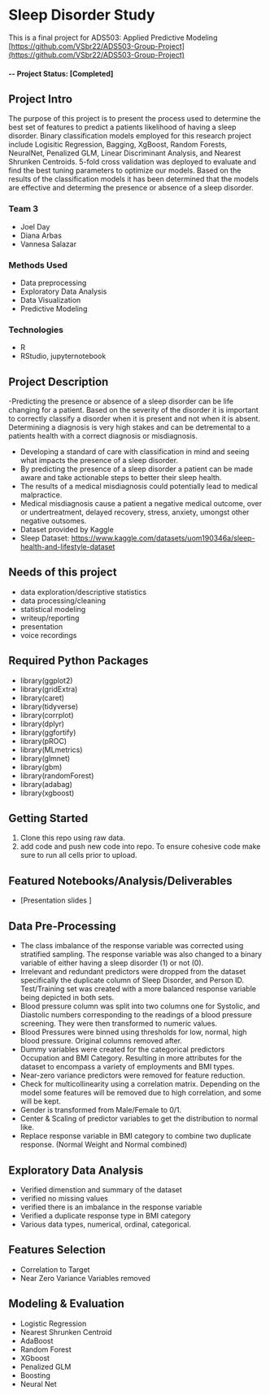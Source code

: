 # Sleep Disorder Study

This is a final project for ADS503: Applied Predictive Modeling [https://github.com/VSbr22/ADS503-Group-Project](https://github.com/VSbr22/ADS503-Group-Project)

#### -- Project Status: [Completed]

## Project Intro
The purpose of this project is to present the process used to determine the best set of features to predict a patients likelihood of having a sleep disorder. Binary classification models employed for this research project include Logisitic Regression, Bagging, XgBoost, Random Forests, NeuralNet, Penalized GLM, Linear Discriminant Analysis, and Nearest Shrunken Centroids. 5-fold cross validation was deployed to evaluate and find the best tuning parameters to optimize our models. Based on the results of the classification models it has been determined that the models are effective and determing the presence or absence of a sleep disorder. 


### Team 3
* Joel Day
* Diana Arbas
* Vannesa Salazar


### Methods Used
* Data preprocessing
* Exploratory Data Analysis
* Data Visualization
* Predictive Modeling


### Technologies
* R
* RStudio, jupyternotebook


## Project Description
-Predicting the presence or absence of a sleep disorder can be life changing for a patient. Based on the severity of the disorder it is important to correctly classify a disorder when it is present and not when it is absent. Determining a diagnosis is very high stakes and can be detremental to a patients health with a correct diagnosis or misdiagnosis. 
- Developing a standard of care with classification in mind and seeing what impacts the presence of a sleep disorder.  
- By predicting the presence of a sleep disorder a patient can be made aware and take actionable steps to better their sleep health. 
- The results of a medical misdiagnosis could potentially lead to medical malpractice. 
- Medical misdiagnosis cause a patient a negative medical outcome, over or undertreatment, delayed recovery, stress, anxiety, umongst other negative outsomes.
- Dataset provided by Kaggle 
- Sleep Dataset: https://www.kaggle.com/datasets/uom190346a/sleep-health-and-lifestyle-dataset



## Needs of this project

- data exploration/descriptive statistics
- data processing/cleaning
- statistical modeling
- writeup/reporting
- presentation
- voice recordings

## Required Python Packages
* library(ggplot2)
* library(gridExtra)
* library(caret)
* library(tidyverse)
* library(corrplot)
* library(dplyr)
* library(ggfortify)
* library(pROC)
* library(MLmetrics)
* library(glmnet)
* library(gbm)
* library(randomForest)
* library(adabag)
* library(xgboost)

## Getting Started

1. Clone this repo using raw data.
2. add code and push new code into repo. To ensure cohesive code make sure to run all cells prior to upload. 

## Featured Notebooks/Analysis/Deliverables
* [Presentation slides ]


## Data Pre-Processing
* The class imbalance of the response variable was corrected using stratified sampling. The response variable was also changed to a binary variable of either having a sleep disorder (1) or not (0). 
* Irrelevant and redundant predictors were dropped from the dataset specifically the duplicate column of Sleep Disorder, and Person ID.
Test/Training set was created with a more balanced response variable being depicted in both sets. 
* Blood pressure column was split into two columns one for Systolic, and Diastolic numbers corresponding to the readings of a blood pressure screening. They were then transformed to numeric values.
* Blood Pressures were binned using thresholds for low, normal, high blood pressure. Original columns removed after. 
* Dummy variables were created for the categorical predictors Occupation and BMI Category.  Resulting in more attributes for the dataset to encompass a variety of employments and BMI types. 
* Near-zero variance predictors were removed for feature reduction. 
* Check for multicollinearity using a correlation matrix.  Depending on the model some features will be removed due to high correlation, and some will be kept. 
* Gender is transformed from Male/Female to 0/1. 
* Center & Scaling of predictor variables to get the distribution to normal like.
* Replace response variable in BMI category to combine two duplicate response. (Normal Weight and Normal combined)


## Exploratory Data Analysis
* Verified dimenstion and summary of the dataset
* verified no missing values
* verified there is an imbalance in the response variable
* Verified a duplicate response type in BMI category
* Various data types, numerical, ordinal, categorical.




## Features Selection
* Correlation to Target 
* Near Zero Variance Variables removed


## Modeling & Evaluation
* Logistic Regression
* Nearest Shrunken Centroid
* AdaBoost
* Random Forest
* XGboost
* Penalized GLM
* Boosting
* Neural Net
